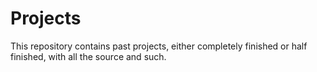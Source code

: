 # Projects
This repository contains past projects, either completely finished or half finished, with all the source and such.

